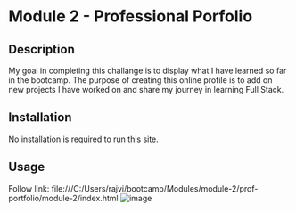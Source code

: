 # Module 2 - Professional Porfolio



## Description
My goal in completing this challange is to display what I have learned so far in the bootcamp. The purpose of creating this online profile is to add on new projects I have worked on and share my journey in learning Full Stack.

## Installation
No installation is required to run this site.

## Usage
Follow link: file:///C:/Users/rajvi/bootcamp/Modules/module-2/prof-portfolio/module-2/index.html
![image](https://user-images.githubusercontent.com/112664790/190309802-4755c401-3ffe-4205-a0bb-15df967e24c2.png)

